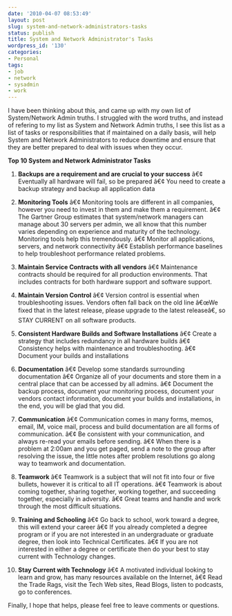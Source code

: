 ```yaml
---
date: '2010-04-07 08:53:49'
layout: post
slug: system-and-network-administrators-tasks
status: publish
title: System and Network Administrator's Tasks
wordpress_id: '130'
categories:
- Personal
tags:
- job
- network
- sysadmin
- work
---
```


I have been thinking about this, and came up with my own list of System/Network Admin truths. I struggled with the word truths, and instead of refering to my list as System and Network Admin truths, I see this list as a list of tasks or responsibilities that if maintained on a daily basis, will help System and Network Administrators to reduce downtime and ensure that they are better prepared to deal with issues when they occur.

**Top 10 System and Network Administrator Tasks**

1. **Backups are a requirement and are crucial to your success**
â€¢ Eventually all hardware will fail, so be prepared
â€¢ You need to create a backup strategy and backup all application data

2. **Monitoring Tools**
â€¢ Monitoring tools are different in all companies, however you need to invest in them and make them a requirement.
â€¢ The Gartner Group estimates that system/network managers can manage about 30 servers per admin, we all know that this number varies depending on experience and maturity of the technology. Monitoring tools help this tremendously.
â€¢ Monitor all applications, servers, and network connectivity
â€¢ Establish performance baselines to help troubleshoot performance related problems.

3. **Maintain Service Contracts with all vendors**
â€¢ Maintenance contracts should be required for all production environments. That includes contracts for both hardware support and software support.

4. **Maintain Version Control**
â€¢ Version control is essential when troubleshooting issues. Vendors often fall back on the old line â€œWe fixed that in the latest release, please upgrade to the latest releaseâ€, so STAY CURRENT on all software products.

5. **Consistent Hardware Builds and Software Installations**
â€¢ Create a strategy that includes redundancy in all hardware builds
â€¢ Consistency helps with maintenance and troubleshooting.
â€¢ Document your builds and installations

6. **Documentation**
â€¢ Develop some standards surrounding documentation
â€¢ Organize all of your documents and store them in a central place that can be accessed by all admins.
â€¢ Document the backup process, document your monitoring process, document your vendors contact information, document your builds and installations, in the end, you will be glad that you did.

7. **Communication**
â€¢ Communication comes in many forms, memos, email, IM, voice mail, process and build documentation are all forms of communication.
â€¢ Be consistent with your communication, and always re-read your emails before sending.
â€¢ When there is a problem at 2:00am and you get paged, send a note to the group after resolving the issue, the little notes after problem resolutions go along way to teamwork and documentation.

8. **Teamwork**
â€¢ Teamwork is a subject that will not fit into four or five bullets, however it is critical to all IT operations.
â€¢ Teamwork is about coming together, sharing together, working together, and succeeding together, especially in adversity.
â€¢ Great teams and handle and work through the most difficult situations.

9. **Training and Schooling**
â€¢ Go back to school, work toward a degree, this will extend your career
â€¢ If you already completed a degree program or if you are not interested in an undergraduate or graduate degree, then look into Technical Certificates.
â€¢ If you are not interested in either a degree or certificate then do your best to stay current with Technology changes.

10. **Stay Current with Technology**
â€¢ A motivated individual looking to learn and grow, has many resources available on the Internet,
â€¢ Read the Trade Rags, visit the Tech Web sites, Read Blogs, listen to podcasts, go to conferences.


Finally, I hope that helps, please feel free to leave comments or questions.

